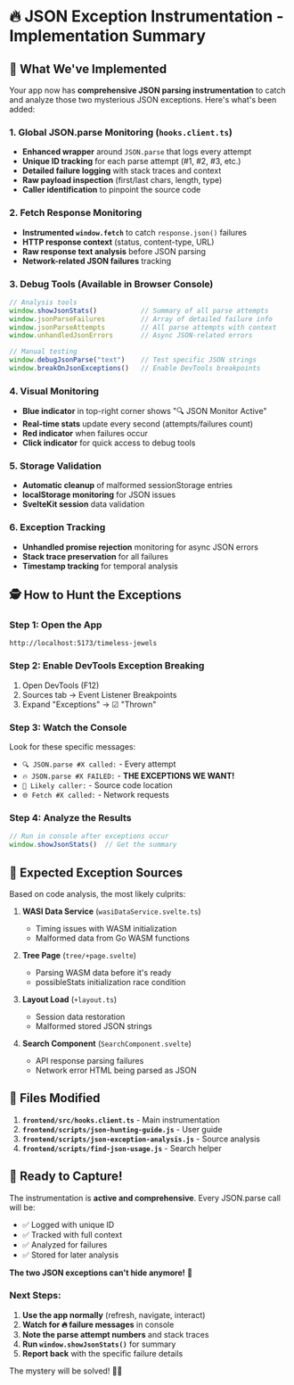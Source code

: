 # 🔥 JSON Exception Instrumentation - Implementation Summary

## 🎯 What We've Implemented

Your app now has **comprehensive JSON parsing instrumentation** to catch and analyze those two mysterious JSON exceptions. Here's what's been added:

### 1. Global JSON.parse Monitoring (`hooks.client.ts`)
- **Enhanced wrapper** around `JSON.parse` that logs every attempt
- **Unique ID tracking** for each parse attempt (#1, #2, #3, etc.)
- **Detailed failure logging** with stack traces and context
- **Raw payload inspection** (first/last chars, length, type)
- **Caller identification** to pinpoint the source code

### 2. Fetch Response Monitoring
- **Instrumented `window.fetch`** to catch `response.json()` failures
- **HTTP response context** (status, content-type, URL)
- **Raw response text analysis** before JSON parsing
- **Network-related JSON failures** tracking

### 3. Debug Tools (Available in Browser Console)
```javascript
// Analysis tools
window.showJsonStats()           // Summary of all parse attempts
window.jsonParseFailures         // Array of detailed failure info
window.jsonParseAttempts         // All parse attempts with context
window.unhandledJsonErrors       // Async JSON-related errors

// Manual testing
window.debugJsonParse("text")    // Test specific JSON strings
window.breakOnJsonExceptions()   // Enable DevTools breakpoints
```

### 4. Visual Monitoring
- **Blue indicator** in top-right corner shows "🔍 JSON Monitor Active"
- **Real-time stats** update every second (attempts/failures count)
- **Red indicator** when failures occur
- **Click indicator** for quick access to debug tools

### 5. Storage Validation
- **Automatic cleanup** of malformed sessionStorage entries
- **localStorage monitoring** for JSON issues
- **SvelteKit session** data validation

### 6. Exception Tracking
- **Unhandled promise rejection** monitoring for async JSON errors
- **Stack trace preservation** for all failures
- **Timestamp tracking** for temporal analysis

## 🕵️ How to Hunt the Exceptions

### Step 1: Open the App
```
http://localhost:5173/timeless-jewels
```

### Step 2: Enable DevTools Exception Breaking
1. Open DevTools (F12)
2. Sources tab → Event Listener Breakpoints
3. Expand "Exceptions" → ☑ "Thrown"

### Step 3: Watch the Console
Look for these specific messages:
- `🔍 JSON.parse #X called:` - Every attempt
- `🔥 JSON.parse #X FAILED:` - **THE EXCEPTIONS WE WANT!**
- `🎯 Likely caller:` - Source code location
- `🌐 Fetch #X called:` - Network requests

### Step 4: Analyze the Results
```javascript
// Run in console after exceptions occur
window.showJsonStats()  // Get the summary
```

## 🎯 Expected Exception Sources

Based on code analysis, the most likely culprits:

1. **WASI Data Service** (`wasiDataService.svelte.ts`)
   - Timing issues with WASM initialization
   - Malformed data from Go WASM functions

2. **Tree Page** (`tree/+page.svelte`)
   - Parsing WASM data before it's ready
   - possibleStats initialization race condition

3. **Layout Load** (`+layout.ts`)
   - Session data restoration
   - Malformed stored JSON strings

4. **Search Component** (`SearchComponent.svelte`)
   - API response parsing failures
   - Network error HTML being parsed as JSON

## 🔧 Files Modified

1. **`frontend/src/hooks.client.ts`** - Main instrumentation
2. **`frontend/scripts/json-hunting-guide.js`** - User guide
3. **`frontend/scripts/json-exception-analysis.js`** - Source analysis
4. **`frontend/scripts/find-json-usage.js`** - Search helper

## 🚀 Ready to Capture!

The instrumentation is **active and comprehensive**. Every JSON.parse call will be:
- ✅ Logged with unique ID
- ✅ Tracked with full context
- ✅ Analyzed for failures
- ✅ Stored for later analysis

**The two JSON exceptions can't hide anymore!** 🎯

### Next Steps:
1. **Use the app normally** (refresh, navigate, interact)
2. **Watch for 🔥 failure messages** in console
3. **Note the parse attempt numbers** and stack traces
4. **Run `window.showJsonStats()`** for summary
5. **Report back** with the specific failure details

The mystery will be solved! 🕵️‍♂️
